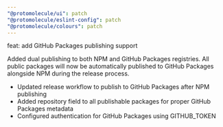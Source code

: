 ```yaml
---
"@protomolecule/ui": patch
"@protomolecule/eslint-config": patch
"@protomolecule/colours": patch
---
```


feat: add GitHub Packages publishing support

Added dual publishing to both NPM and GitHub Packages registries. All public packages will now be automatically published to GitHub Packages alongside NPM during the release process.

- Updated release workflow to publish to GitHub Packages after NPM publishing
- Added repository field to all publishable packages for proper GitHub Packages metadata
- Configured authentication for GitHub Packages using GITHUB_TOKEN
